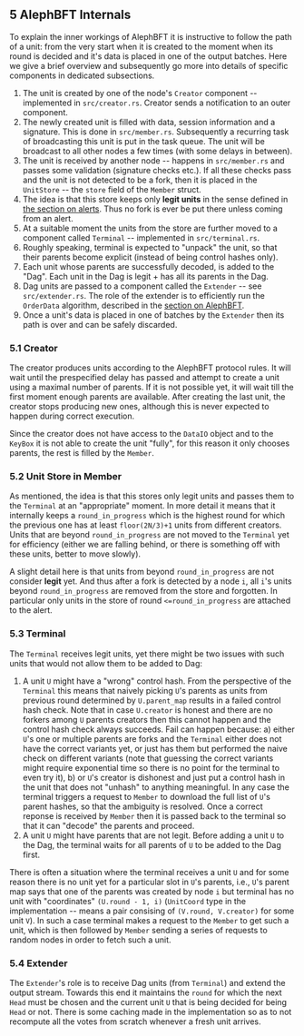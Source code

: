 ## 5 AlephBFT Internals

To explain the inner workings of AlephBFT it is instructive to follow the path of a unit: from the very start when it is created to the moment when its round is decided and it's data is placed in one of the output batches. Here we give a brief overview and subsequently go more into details of specific components in dedicated subsections.

1. The unit is created by one of the node's `Creator` component -- implemented in `src/creator.rs`. Creator sends a notification to an outer component.
2. The newly created unit is filled with data, session information and a signature. This is done in `src/member.rs`. Subsequently a recurring task of broadcasting this unit is put in the task queue. The unit will be broadcast to all other nodes a few times (with some delays in between).
3. The unit is received by another node -- happens in `src/member.rs` and passes some validation (signature checks etc.). If all these checks pass and the unit is not detected to be a fork, then it is placed in the `UnitStore` -- the `store` field of the `Member` struct.
4. The idea is that this store keeps only **legit units** in the sense defined in [the section on alerts](how_alephbft_does_it.md#25-alerts----dealing-with-fork-spam). Thus no fork is ever be put there unless coming from an alert.
5. At a suitable moment the units from the store are further moved to a component called `Terminal` -- implemented in `src/terminal.rs`.
6. Roughly speaking, terminal is expected to "unpack" the unit, so that their parents become explicit (instead of being control hashes only).
7. Each unit whose parents are successfully decoded, is added to the "Dag". Each unit in the Dag is legit + has all its parents in the Dag.
8. Dag units are passed to a component called the `Extender` -- see `src/extender.rs`. The role of the extender is to efficiently run the `OrderData` algorithm, described in the [section on AlephBFT](how_alephbft_does_it.md).
9. Once a unit's data is placed in one of batches by the `Extender` then its path is over and can be safely discarded.

### 5.1 Creator

The creator produces units according to the AlephBFT protocol rules. It will wait until the prespecified delay has passed and attempt to create a unit using a maximal number of parents. If it is not possible yet, it will wait till the first moment enough parents are available. After creating the last unit, the creator stops producing new ones, although this is never expected to happen during correct execution.

Since the creator does not have access to the `DataIO` object and to the `KeyBox` it is not able to create the unit "fully", for this reason it only chooses parents, the rest is filled by the `Member`.

### 5.2 Unit Store in Member

As mentioned, the idea is that this stores only legit units and passes them to the `Terminal` at an "appropriate" moment. In more detail it means that it internally keeps a `round_in_progress` which is the highest round for which the previous one has at least `floor(2N/3)+1` units from different creators. Units that are beyond `round_in_progress` are not moved to the `Terminal` yet for efficiency (either we are falling behind, or there is something off with these units, better to move slowly).

A slight detail here is that units from beyond `round_in_progress` are not consider **legit** yet. And thus after a fork is detected by a node `i`, all `i`'s units beyond `round_in_progress` are removed from the store and forgotten. In particular only units in the store of round `<=round_in_progress` are attached to the alert.

### 5.3 Terminal

The `Terminal` receives legit units, yet there might be two issues with such units that would not allow them to be added to Dag:

1. A unit `U` might have a "wrong" control hash. From the perspective of the `Terminal` this means that naively picking `U`'s parents as units from previous round determined by `U.parent_map` results in a failed control hash check. Note that in case `U.creator` is honest and there are no forkers among `U` parents creators then this cannot happen and the control hash check always succeeds. Fail can happen because:
   a) either `U`'s one or multiple parents are forks and the `Terminal` either does not have the correct variants yet, or just has them but performed the naive check on different variants (note that guessing the correct variants might require exponential time so there is no point for the terminal to even try it),
   b) or `U`'s creator is dishonest and just put a control hash in the unit that does not "unhash" to anything meaningful.
   In any case the terminal triggers a request to `Member` to download the full list of `U`'s parent hashes, so that the ambiguity is resolved. Once a correct reponse is received by `Member` then it is passed back to the terminal so that it can "decode" the parents and proceed.
2. A unit `U` might have parents that are not legit. Before adding a unit `U` to the Dag, the terminal waits for all parents of `U` to be added to the Dag first.

There is often a situation where the terminal receives a unit `U` and for some reason there is no unit yet for a particular slot in `U`'s parents, i.e., `U`'s parent map says that one of the parents was created by node `i` but terminal has no unit with "coordinates" `(U.round - 1, i)` (`UnitCoord` type in the implementation -- means a pair consising of `(V.round, V.creator)` for some unit `V`). In such a case terminal makes a request to the `Member` to get such a unit, which is then followed by `Member` sending a series of requests to random nodes in order to fetch such a unit.

### 5.4 Extender

The `Extender`'s role is to receive Dag units (from `Terminal`) and extend the output stream. Towards this end it maintains the `round` for which the next `Head` must be chosen and the current unit `U` that is being decided for being `Head` or not. There is some caching made in the implementation so as to not recompute all the votes from scratch whenever a fresh unit arrives.
